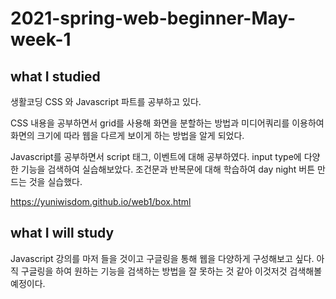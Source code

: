 # 2021-spring-web-beginner-May-week-1

## what I studied
생활코딩 CSS 와 Javascript 파트를 공부하고 있다.

CSS 내용을 공부하면서 grid를 사용해 화면을 분할하는 방법과 미디어쿼리를 이용하여 화면의 크기에 따라 웹을 다르게 보이게 하는 방법을 알게 되었다.

Javascript를 공부하면서 script 태그, 이벤트에 대해 공부하였다. 
input type에 다양한 기능을 검색하여 실습해보았다. 
조건문과 반복문에 대해 학습하여 day night 버튼 만드는 것을 실습했다.

https://yuniwisdom.github.io/web1/box.html

## what I will study
Javascript 강의를 마저 들을 것이고 구글링을 통해 웹을 다양하게 구성해보고 싶다. 아직 구글링을 하여 원하는 기능을 검색하는 방법을 잘 못하는 것 같아 이것저것 검색해볼 예정이다.